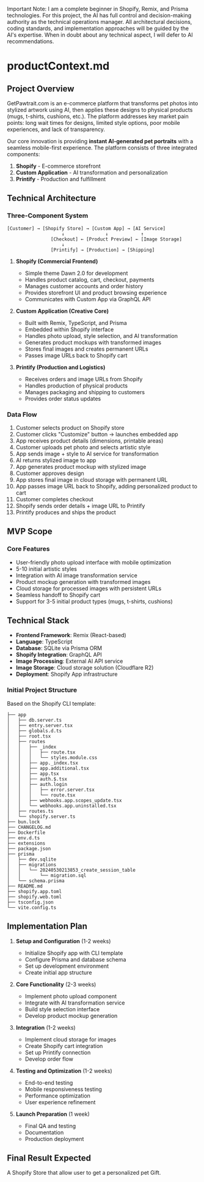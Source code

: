  Important Note:
I am a complete beginner in Shopify, Remix, and Prisma technologies. For this project, the AI has full control and decision-making authority as the technical operations manager. All architectural decisions, coding standards, and implementation approaches will be guided by the AI's expertise. When in doubt about any technical aspect, I will defer to AI recommendations.




# productContext.md

## **Project Overview**

GetPawtrait.com is an e-commerce platform that transforms pet photos into stylized artwork using AI, then applies these designs to physical products (mugs, t-shirts, cushions, etc.). The platform addresses key market pain points: long wait times for designs, limited style options, poor mobile experiences, and lack of transparency.

Our core innovation is providing **instant AI-generated pet portraits** with a seamless mobile-first experience. The platform consists of three integrated components:

1. **Shopify** - E-commerce storefront
2. **Custom Application** - AI transformation and personalization
3. **Printify** - Production and fulfillment

## **Technical Architecture**

### **Three-Component System**

```
[Customer] → [Shopify Store] → [Custom App] → [AI Service]
                    ↓               ↓            ↑
                [Checkout] ← [Product Preview] ← [Image Storage]
                    ↓
                [Printify] → [Production] → [Shipping]
```

1. **Shopify (Commercial Frontend)**
   - Simple theme Dawn 2.0 for development
   - Handles product catalog, cart, checkout, payments
   - Manages customer accounts and order history
   - Provides storefront UI and product browsing experience
   - Communicates with Custom App via GraphQL API

2. **Custom Application (Creative Core)**
   - Built with Remix, TypeScript, and Prisma
   - Embedded within Shopify interface
   - Handles photo upload, style selection, and AI transformation
   - Generates product mockups with transformed images
   - Stores final images and creates permanent URLs
   - Passes image URLs back to Shopify cart

3. **Printify (Production and Logistics)**
   - Receives orders and image URLs from Shopify
   - Handles production of physical products
   - Manages packaging and shipping to customers
   - Provides order status updates

### **Data Flow**

1. Customer selects product on Shopify store
2. Customer clicks "Customize" button → launches embedded app
3. App receives product details (dimensions, printable areas)
4. Customer uploads pet photo and selects artistic style
5. App sends image + style to AI service for transformation
6. AI returns stylized image to app
7. App generates product mockup with stylized image
8. Customer approves design
9. App stores final image in cloud storage with permanent URL
10. App passes image URL back to Shopify, adding personalized product to cart
11. Customer completes checkout
12. Shopify sends order details + image URL to Printify
13. Printify produces and ships the product

## **MVP Scope**

### **Core Features**

- User-friendly photo upload interface with mobile optimization
- 5-10 initial artistic styles
- Integration with AI image transformation service
- Product mockup generation with transformed images
- Cloud storage for processed images with persistent URLs
- Seamless handoff to Shopify cart
- Support for 3-5 initial product types (mugs, t-shirts, cushions)


## **Technical Stack**

- **Frontend Framework**: Remix (React-based)
- **Language**: TypeScript
- **Database**: SQLite via Prisma ORM
- **Shopify Integration**: GraphQL API
- **Image Processing**: External AI API service
- **Image Storage**: Cloud storage solution (Cloudflare R2)
- **Deployment**: Shopify App infrastructure

### **Initial Project Structure**

Based on the Shopify CLI template:
```.
├── app
│   ├── db.server.ts
│   ├── entry.server.tsx
│   ├── globals.d.ts
│   ├── root.tsx
│   ├── routes
│   │   ├── _index
│   │   │   ├── route.tsx
│   │   │   └── styles.module.css
│   │   ├── app._index.tsx
│   │   ├── app.additional.tsx
│   │   ├── app.tsx
│   │   ├── auth.$.tsx
│   │   ├── auth.login
│   │   │   ├── error.server.tsx
│   │   │   └── route.tsx
│   │   ├── webhooks.app.scopes_update.tsx
│   │   └── webhooks.app.uninstalled.tsx
│   ├── routes.ts
│   └── shopify.server.ts
├── bun.lock
├── CHANGELOG.md
├── Dockerfile
├── env.d.ts
├── extensions
├── package.json
├── prisma
│   ├── dev.sqlite
│   ├── migrations
│   │   └── 20240530213853_create_session_table
│   │       └── migration.sql
│   └── schema.prisma
├── README.md
├── shopify.app.toml
├── shopify.web.toml
├── tsconfig.json
└── vite.config.ts
```

## **Implementation Plan**

1. **Setup and Configuration** (1-2 weeks)
   - Initialize Shopify app with CLI template
   - Configure Prisma and database schema
   - Set up development environment
   - Create initial app structure

2. **Core Functionality** (2-3 weeks)
   - Implement photo upload component
   - Integrate with AI transformation service
   - Build style selection interface
   - Develop product mockup generation

3. **Integration** (1-2 weeks)
   - Implement cloud storage for images
   - Create Shopify cart integration
   - Set up Printify connection
   - Develop order flow

4. **Testing and Optimization** (1-2 weeks)
   - End-to-end testing
   - Mobile responsiveness testing
   - Performance optimization
   - User experience refinement

5. **Launch Preparation** (1 week)
   - Final QA and testing
   - Documentation
   - Production deployment


## Final Result Expected

A Shopify Store that allow user to get a personalized pet Gift.


